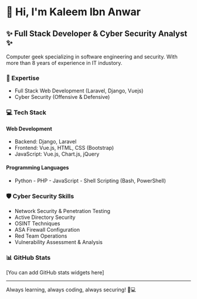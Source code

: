 # 👋 Hi, I'm Kaleem Ibn Anwar

## ✨ Full Stack Developer & Cyber Security Analyst ✨

Computer geek specializing in software engineering and security. With more than 8 years of experience in IT industory.

### 🚀 Expertise

- Full Stack Web Development (Laravel, Django, Vuejs)
- Cyber Security (Offensive & Defensive)

### 💻 Tech Stack

#### Web Development
- Backend: Django, Laravel
- Frontend: Vue.js, HTML, CSS (Bootstrap)
- JavaScript: Vue.js, Chart.js, jQuery

#### Programming Languages
- Python - PHP - JavaScript - Shell Scripting (Bash, PowerShell)

### 🛡️ Cyber Security Skills

- Network Security & Penetration Testing
- Active Directory Security
- OSINT Techniques
- ASA Firewall Configuration
- Red Team Operations
- Vulnerability Assessment & Analysis


### 📊 GitHub Stats

[You can add GitHub stats widgets here]

---

Always learning, always coding, always securing! 🔐💻
